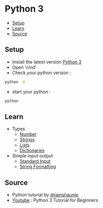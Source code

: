 # Python 3
* [Setup](#Setup)
* [Learn](#Learn)
* [Source](#Source)

## Setup
- Install the latest version [Python 3](https://www.python.org/downloads/)
- Open 'cmd'
- Check your python version :
```bash
python -V
```
- start your python :
```bash
python
```

## Learn
- Types 
   - [Number](https://github.com/0732sta/starter-python/blob/master/type/numbers.py)
   - [Strings](https://github.com/0732sta/starter-python/blob/master/type/strings.py)
   - [Lists](https://github.com/0732sta/starter-python/blob/master/type/lists.py)
   - [Dictionaries](https://github.com/0732sta/starter-python/blob/master/type/dictionaries.py)
- Simple input output   
   - [Standard Input](https://github.com/0732sta/starter-python/tree/master/standard-input)
   - [String Formatting](https://github.com/0732sta/starter-python/tree/master/standard-input)

## Source
- Python tutorial by [@iamshaunjp](https://github.com/iamshaunjp)
- [Youtube](https://youtu.be/Ozrduu2W9B8) : Python 3 Tutorial for Beginners
